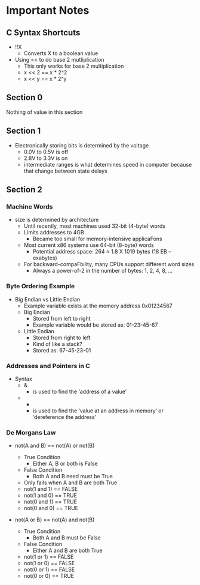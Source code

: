 # Important Notes

## C Syntax Shortcuts
  - !!X
    - Converts X to a boolean value
  - Using << to do base 2 mutliplication
    - This only works for base 2 multiplication
    - x << 2 == x * 2^2
    - x << y == x * 2^y

## Section 0
Nothing of value in this section

## Section 1
- Electronically storing bits is determined by the voltage
  - 0.0V to 0.5V is off
  - 2.8V to 3.3V is on
  - intermediate ranges is what determines speed in computer because that change between state delays

## Section 2
### Machine Words
- size is determined by architecture  
  - Until recently, most machines used 32-bit (4-byte) words  
  - Limits addresses to 4GB  
    - Became too small for memory-intensive applicaFons  
  - Most current x86 systems use 64-bit (8-byte) words  
    - Potential address space: 264 ≈ 1.8 X 1019 bytes (18 EB – exabytes)
  - For backward-compaFbility, many CPUs support different word sizes
    - Always a power-of-2 in the number of bytes: 1, 2, 4, 8, ...

### Byte Ordering Example
- Big Endian vs Little Endian
  - Example variable exists at the memory address 0x01234567
  - Big Endian
    - Stored from left to right
    - Example variable would be stored as: 01-23-45-67
  - Little Endian
    - Stored from right to left
    - Kind of like a stack?
    - Stored as: 67-45-23-01

### Addresses and Pointers in C
- Syntax
  - &
    - is used to find the ‘address of a value’
  - *
    - is used to find the ‘value at an address in memory’ or ‘dereference the address’

### De Morgans Law
- not(A and B) == not(A) or not(B)
  - True Condition
    - Either A, B or both is False
  - False Condition
    - Both A and B need must be True
  - Only fails when A and B are both True
  - not(1 and 1) == FALSE
  - not(1 and 0) == TRUE
  - not(0 and 1) == TRUE
  - not(0 and 0) == TRUE

- not(A or B) == not(A) and not(B)
  - True Condition
    - Both A and B must be False
  - False Condition
    - Either A and B are both True
  - not(1 or 1) == FALSE
  - not(1 or 0) == FALSE
  - not(0 or 1) == FALSE 
  - not(0 or 0) == TRUE

